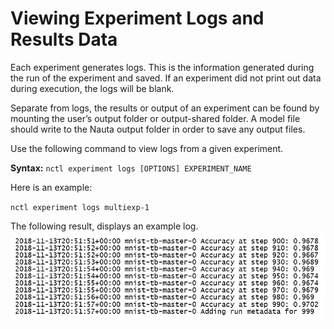 # Viewing Experiment Logs and Results Data 

Each experiment generates logs. This is the information generated during the run of the experiment and saved. If an experiment did not print out data during execution, the logs will be blank.

Separate from logs, the results or output of an experiment can be found by mounting the user’s output folder or output-shared folder.  A model file should write to the Nauta output folder in order to save any output files. 

Use the following command to view logs from a given experiment.

**Syntax:** `nctl experiment logs [OPTIONS] EXPERIMENT_NAME`

Here is an example:

`nctl experiment logs multiexp-1`

The following result, displays an example log. 
 ![Image](images/experiment_log.png)

 
